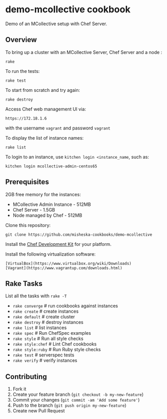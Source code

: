 # demo-mcollective cookbook

Demo of an MCollective setup with Chef Server.

## Overview

To bring up a cluster with an MCollective Server, Chef Server and a node :

    rake

To run the tests:

    rake test

To start from scratch and try again:

    rake destroy

Access Chef web management UI via:

    https://172.18.1.6

with the username `vagrant` and password `vagrant`

To display the list of instance names:

    rake list

To login to an instance, use `kitchen login <instance_name`, such as:

    kitchen login mcollective-admin-centos65

## Prerequisites

2GB free memory for the instances:

* MCollective Admin Instance - 512MB
* Chef Server - 1.5GB
* Node managed by Chef - 512MB

Clone this repository:

    git clone https://github.com/misheska-cookbooks/demo-mcollective

Install the [Chef Development Kit](http://www.getchef.com/downloads/chef-dk) for your platform.

Install the following virtualization software:

    [VirtualBox](https://www.virtualbox.org/wiki/Downloads)
    [Vagrant](https://www.vagrantup.com/downloads.html)

Rake Tasks
----------

List all the tasks with `rake -T`

- `rake converge`    # run cookbooks against instances
- `rake create`      # create instances
- `rake default`     # create cluster
- `rake destroy`     # destroy instances
- `rake list`        # list instances
- `rake spec`        # Run ChefSpec examples
- `rake style`       # Run all style checks
- `rake style:chef`  # Lint Chef cookbooks
- `rake style:ruby`  # Run Ruby style checks
- `rake test`        # serverspec tests
- `rake verify`      # verify instances

## Contributing

1. Fork it
2. Create your feature branch (`git checkout -b my-new-feature`)
3. Commit your changes (`git commit -am 'Add some feature'`)
4. Push to the branch (`git push origin my-new-feature`)
5. Create new Pull Request

